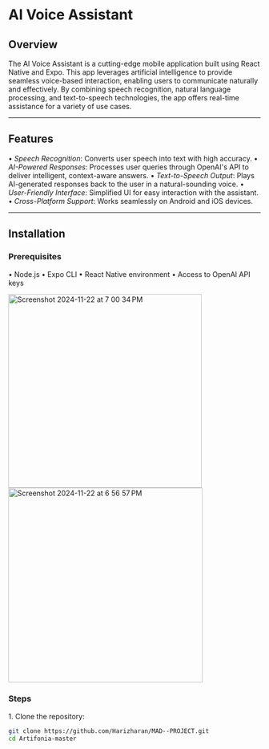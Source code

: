 # AI Voice Assistant

## Overview
The AI Voice Assistant is a cutting-edge mobile application built using React Native and Expo. This app leverages artificial intelligence to provide seamless voice-based interaction, enabling users to communicate naturally and effectively. By combining speech recognition, natural language processing, and text-to-speech technologies, the app offers real-time assistance for a variety of use cases.

---

## Features
•⁠  ⁠*Speech Recognition*: Converts user speech into text with high accuracy.
•⁠  ⁠*AI-Powered Responses*: Processes user queries through OpenAI's API to deliver intelligent, context-aware answers.
•⁠  ⁠*Text-to-Speech Output*: Plays AI-generated responses back to the user in a natural-sounding voice.
•⁠  ⁠*User-Friendly Interface*: Simplified UI for easy interaction with the assistant.
•⁠  ⁠*Cross-Platform Support*: Works seamlessly on Android and iOS devices.

---

## Installation

### Prerequisites
•⁠  ⁠Node.js
•⁠  ⁠Expo CLI
•⁠  ⁠React Native environment
•⁠  ⁠Access to OpenAI API keys

<img width="386" alt="Screenshot 2024-11-22 at 7 00 34 PM" src="https://github.com/user-attachments/assets/37593849-d8fb-4c95-b989-97b3d1fd54dc">

<img width="388" alt="Screenshot 2024-11-22 at 6 56 57 PM" src="https://github.com/user-attachments/assets/35c1e821-dffc-4a1d-9b46-31b92264ef86">


### Steps
1.⁠ ⁠Clone the repository:
   ```bash
   git clone https://github.com/Harizharan/MAD--PROJECT.git
   cd Artifonia-master

